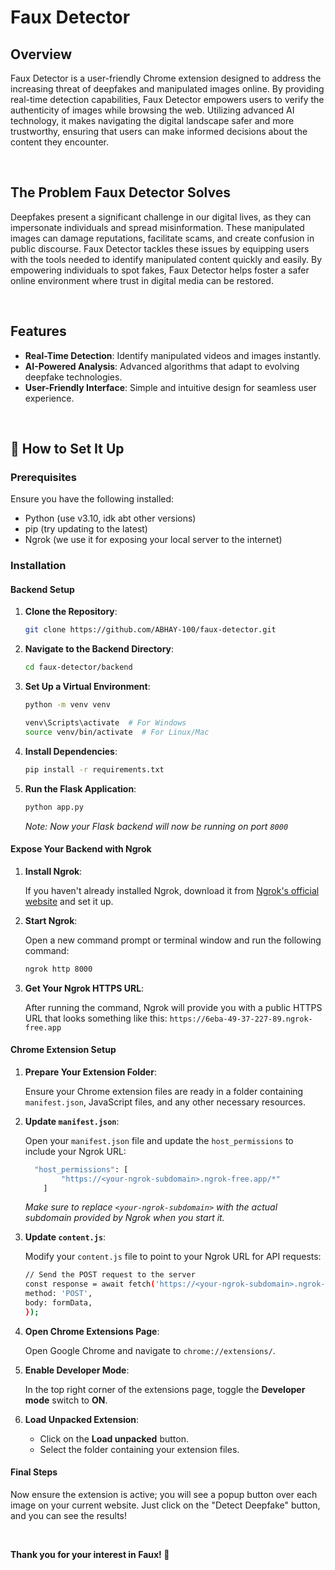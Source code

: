 # Faux Detector

## Overview

Faux Detector is a user-friendly Chrome extension designed to address the increasing threat of deepfakes and manipulated images online. By providing real-time detection capabilities, Faux Detector empowers users to verify the authenticity of images while browsing the web. Utilizing advanced AI technology, it makes navigating the digital landscape safer and more trustworthy, ensuring that users can make informed decisions about the content they encounter.

<br />


## The Problem Faux Detector Solves

Deepfakes present a significant challenge in our digital lives, as they can impersonate individuals and spread misinformation. These manipulated images can damage reputations, facilitate scams, and create confusion in public discourse. Faux Detector tackles these issues by equipping users with the tools needed to identify manipulated content quickly and easily. By empowering individuals to spot fakes, Faux Detector helps foster a safer online environment where trust in digital media can be restored.

<br />


## Features

- **Real-Time Detection**: Identify manipulated videos and images instantly.
- **AI-Powered Analysis**: Advanced algorithms that adapt to evolving deepfake technologies.
- **User-Friendly Interface**: Simple and intuitive design for seamless user experience.

<br />


## 🔧 How to Set It Up 

### Prerequisites

Ensure you have the following installed:
- Python (use v3.10, idk abt other versions)
- pip (try updating to the latest)
- Ngrok (we use it for exposing your local server to the internet)

### Installation

#### Backend Setup

1. **Clone the Repository**:

    ```bash
    git clone https://github.com/ABHAY-100/faux-detector.git
    ```

2. **Navigate to the Backend Directory**:

    ```bash
    cd faux-detector/backend
    ```

3. **Set Up a Virtual Environment**:

    ```bash
    python -m venv venv

    venv\Scripts\activate  # For Windows
    source venv/bin/activate  # For Linux/Mac
    ```

4. **Install Dependencies**:

    ```bash
    pip install -r requirements.txt
    ```

5. **Run the Flask Application**:

    ```bash
    python app.py
    ```

    *Note: Now your Flask backend will now be running on port `8000`*

#### Expose Your Backend with Ngrok

1. **Install Ngrok**:

    If you haven't already installed Ngrok, download it from [Ngrok's official website](https://ngrok.com/download) and set it up.

2. **Start Ngrok**:

    Open a new command prompt or terminal window and run the following command:

      ```bash
      ngrok http 8000
      ```

3. **Get Your Ngrok HTTPS URL**:

    After running the command, Ngrok will provide you with a public HTTPS URL that looks something like this: `https://6eba-49-37-227-89.ngrok-free.app`


#### Chrome Extension Setup

1. **Prepare Your Extension Folder**:

    Ensure your Chrome extension files are ready in a folder containing `manifest.json`, JavaScript files, and any other necessary resources.

2. **Update `manifest.json`**:

    Open your `manifest.json` file and update the `host_permissions` to include your Ngrok URL:

      ```bash
        "host_permissions": [
              "https://<your-ngrok-subdomain>.ngrok-free.app/*"
          ]
      ```
    *Make sure to replace `<your-ngrok-subdomain>` with the actual subdomain provided by Ngrok when you start it.*

3. **Update `content.js`**:

    Modify your `content.js` file to point to your Ngrok URL for API requests:

    ```bash
    // Send the POST request to the server
    const response = await fetch('https://<your-ngrok-subdomain>.ngrok-free.app/classify', {
    method: 'POST',
    body: formData,
    });
    ```

4. **Open Chrome Extensions Page**:

    Open Google Chrome and navigate to `chrome://extensions/`.

5. **Enable Developer Mode**:

    In the top right corner of the extensions page, toggle the **Developer mode** switch to **ON**.

6. **Load Unpacked Extension**:

    - Click on the **Load unpacked** button.
    - Select the folder containing your extension files.

#### Final Steps

Now ensure the extension is active; you will see a popup button over each image on your current website. Just click on the "Detect Deepfake" button, and you can see the results!

<br />


**Thank you for your interest in Faux! 🤝**
